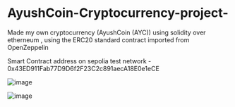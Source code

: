 # AyushCoin-Cryptocurrency-project-
Made my own cryptocurrency (AyushCoin (AYC)) using solidity over etherneum , using the ERC20 standard contract imported from OpenZeppelin

Smart Contract address on sepolia test network - 0x43ED911Fab77D9D6f2F23C2c891aecA18E0e1eCE

![image](https://user-images.githubusercontent.com/86561124/233629372-e7f744d0-c55a-4763-bfd0-92fcb178118f.png)

![image](https://user-images.githubusercontent.com/86561124/233629466-a51ff4e8-0228-454b-9472-011d963461fa.png)


